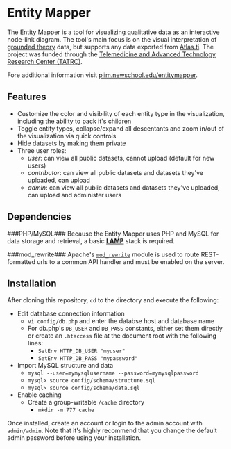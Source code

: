 Entity Mapper
=============
The Entity Mapper is a tool for visualizing qualitative data as an interactive node-link diagram. The tool's main focus is on the visual interpretation of [grounded theory](http://en.wikipedia.org/wiki/Grounded_theory) data, but supports any data exported from [Atlas.ti](http://www.atlasti.com). The project was funded through the [Telemedicine and Advanced Technology Research Center (TATRC)](http://www.tatrc.org/).

Fore additional information visit [piim.newschool.edu/entitymapper](http://piim.newschool.edu/entitymapper).

Features
--------
- Customize the color and visibility of each entity type in the visualization, including the ability to pack it's children
- Toggle entity types, collapse/expand all descentants and zoom in/out of the visualization via quick controls
- Hide datasets by making them private
- Three user roles:
  - *user*: can view all public datasets, cannot upload (default for new users)
  - *contributor*: can view all public datasets and datasets they've uploaded, can upload
  - *admin*: can view all public datasets and datasets they've uploaded, can upload and administer users

Dependencies
------------
###PHP/MySQL###
Because the Entity Mapper uses PHP and MySQL for data storage and retrieval, a basic [**LAMP**](http://en.wikipedia.org/wiki/LAMP_\(software_bundle\)) stack is required.

###mod_rewrite###
Apache's [`mod_rewrite`](http://httpd.apache.org/docs/current/mod/mod_rewrite.html) module is used to route REST-formatted urls to a common API handler and must be enabled on the server.

Installation
------------
After cloning this repository, `cd` to the directory and execute the following:

- Edit database connection information
  - `vi config/db.php` and enter the databse host and database name
  - For db.php's `DB_USER` and `DB_PASS` constants, either set them directly or create an `.htaccess` file at the document root with the following lines:
    - `SetEnv HTTP_DB_USER "myuser"`
	- `SetEnv HTTP_DB_PASS "mypassword"`
- Import MySQL structure and data
  - `mysql --user=mymysqlusername --password=mymysqlpassword`
  - `mysql> source config/schema/structure.sql`
  - `mysql> source config/schema/data.sql`
- Enable caching
  - Create a group-writable `/cache` directory
    - `mkdir -m 777 cache`

Once installed, create an account or login to the admin account with `admin/admin`. Note that it's highly recommend that you change the default admin password before using your installation.